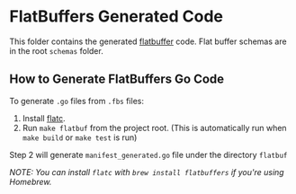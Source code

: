 # FlatBuffers Generated Code

This folder contains the generated [flatbuffer](https://flatbuffers.dev/) code. Flat buffer schemas are in the root `schemas` folder.

## How to Generate FlatBuffers Go Code

To generate `.go` files from `.fbs` files:

1. Install [flatc](https://github.com/google/flatbuffers).
2. Run `make flatbuf` from the project root. (This is automatically run when `make build` or `make test` is run)

Step 2 will generate `manifest_generated.go` file under the directory `flatbuf`

_NOTE: You can install `flatc` with `brew install flatbuffers` if you're using Homebrew._